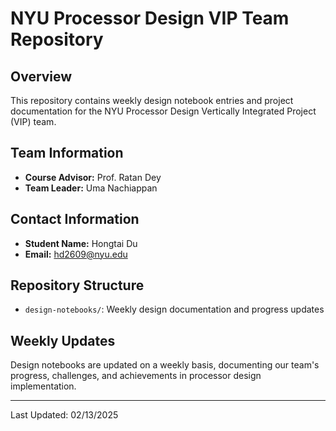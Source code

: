 # NYU Processor Design VIP Team Repository

## Overview
This repository contains weekly design notebook entries and project documentation for the NYU Processor Design Vertically Integrated Project (VIP) team.

## Team Information
- **Course Advisor:** Prof. Ratan Dey
- **Team Leader:** Uma Nachiappan

## Contact Information
- **Student Name:** Hongtai Du
- **Email:** hd2609@nyu.edu

## Repository Structure
- `design-notebooks/`: Weekly design documentation and progress updates

## Weekly Updates
Design notebooks are updated on a weekly basis, documenting our team's progress, challenges, and achievements in processor design implementation.

---
Last Updated: 02/13/2025
